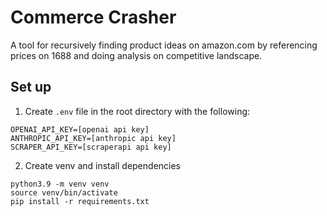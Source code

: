 # Commerce Crasher

A tool for recursively finding product ideas on amazon.com by referencing prices on 1688 and doing analysis on competitive landscape.

## Set up

1. Create `.env` file in the root directory with the following:

```
OPENAI_API_KEY=[openai api key]
ANTHROPIC_API_KEY=[anthropic api key]
SCRAPER_API_KEY=[scraperapi api key]
```

2. Create venv and install dependencies

```
python3.9 -m venv venv
source venv/bin/activate
pip install -r requirements.txt
```
